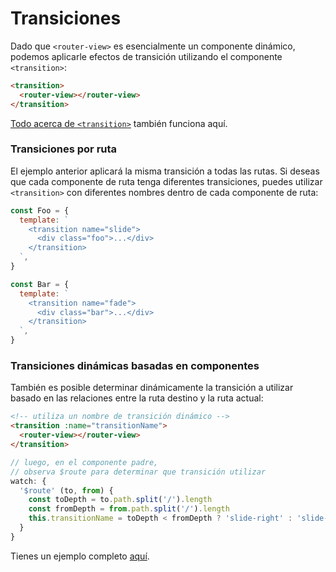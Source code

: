 # Transiciones

Dado que `<router-view>` es esencialmente un componente dinámico, podemos aplicarle efectos de transición utilizando el componente `<transition>`:

```html
<transition>
  <router-view></router-view>
</transition>
```

[Todo acerca de `<transition>`](http://vuejs.org/guide/transitions.html) también funciona aquí.

### Transiciones por ruta

El ejemplo anterior aplicará la misma transición a todas las rutas. Si deseas que cada componente de ruta tenga diferentes transiciones, puedes utilizar `<transition>` con diferentes nombres dentro de cada componente de ruta:

```js
const Foo = {
  template: `
    <transition name="slide">
      <div class="foo">...</div>
    </transition>
  `,
}

const Bar = {
  template: `
    <transition name="fade">
      <div class="bar">...</div>
    </transition>
  `,
}
```

### Transiciones dinámicas basadas en componentes

También es posible determinar dinámicamente la transición a utilizar basado en las relaciones entre la ruta destino y la ruta actual:

```html
<!-- utiliza un nombre de transición dinámico -->
<transition :name="transitionName">
  <router-view></router-view>
</transition>
```

```js
// luego, en el componente padre,
// observa $route para determinar que transición utilizar
watch: {
  '$route' (to, from) {
    const toDepth = to.path.split('/').length
    const fromDepth = from.path.split('/').length
    this.transitionName = toDepth < fromDepth ? 'slide-right' : 'slide-left'
  }
}
```

Tienes un ejemplo completo [aquí](https://github.com/zachhaber/vue-router-state/blob/dev/examples/transitions/app.js).
